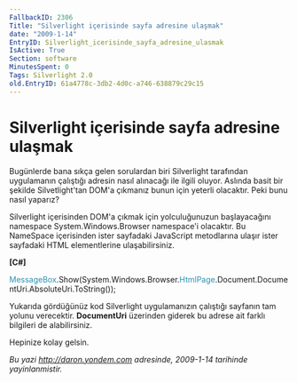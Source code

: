 ```yaml
---
FallbackID: 2306
Title: "Silverlight içerisinde sayfa adresine ulaşmak"
date: "2009-1-14"
EntryID: Silverlight_icerisinde_sayfa_adresine_ulasmak
IsActive: True
Section: software
MinutesSpent: 0
Tags: Silverlight 2.0
old.EntryID: 61a4778c-3db2-4d0c-a746-638879c29c15
---
```

# Silverlight içerisinde sayfa adresine ulaşmak
Bugünlerde bana sıkça gelen sorulardan biri Silverlight tarafından
uygulamanın çalıştığı adresin nasıl alınacağı ile ilgili oluyor. Aslında
basit bir şekilde Silvetlight'tan DOM'a çıkmanız bunun için yeterli
olacaktır. Peki bunu nasıl yaparız?

Silverlight içerisinden DOM'a çıkmak için yolculuğunuzun başlayacağını
namespace System.Windows.Browser namespace'i olacaktır. Bu NameSpace
içerisinden ister sayfadaki JavaScript metodlarına ulaşır ister
sayfadaki HTML elementlerine ulaşabilirsiniz.

**[C\#]**

<span
style="color: #2b91af;">MessageBox</span>.Show(System.Windows.Browser.<span
style="color: #2b91af;">HtmlPage</span>.Document.DocumentUri.AbsoluteUri.ToString());

Yukarıda gördüğünüz kod Silverlight uygulamanızın çalıştığı sayfanın tam
yolunu verecektir. **DocumentUri** üzerinden giderek bu adrese ait
farklı bilgileri de alabilirsiniz.

Hepinize kolay gelsin.



*Bu yazi http://daron.yondem.com adresinde, 2009-1-14 tarihinde yayinlanmistir.*
